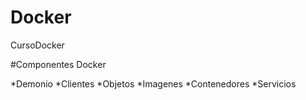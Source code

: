 # Docker
CursoDocker

#Componentes Docker

*Demonio
*Clientes
*Objetos
  *Imagenes 
  *Contenedores
*Servicios
